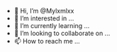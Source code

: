 - 👋 Hi, I’m @Mylxmlxx
- 👀 I’m interested in ...
- 🌱 I’m currently learning ...
- 💞️ I’m looking to collaborate on ...
- 📫 How to reach me ...

<!---
Mylxmlxx/Mylxmlxx is a ✨ special ✨ repository because its `README.md` (this file) appears on your GitHub profile.
You can click the Preview link to take a look at your changes.
--->
